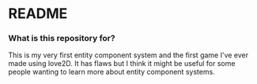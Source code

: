 # README #

### What is this repository for? ###

This is my very first entity component system and the first game I've ever made using love2D. It has flaws but I think it might be useful for some people wanting to learn more about entity component systems.
